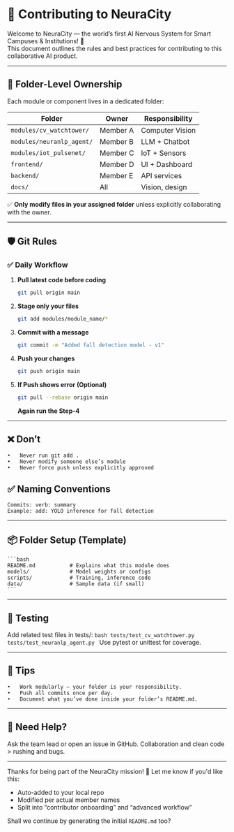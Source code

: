 # 🤝 Contributing to NeuraCity

Welcome to NeuraCity — the world’s first AI Nervous System for Smart Campuses & Institutions! 🚀  
This document outlines the rules and best practices for contributing to this collaborative AI product.

---

## 📁 Folder-Level Ownership

Each module or component lives in a dedicated folder:

| Folder | Owner | Responsibility |
|--------|--------|----------------|
| `modules/cv_watchtower/` | Member A | Computer Vision |
| `modules/neuranlp_agent/` | Member B | LLM + Chatbot |
| `modules/iot_pulsenet/` | Member C | IoT + Sensors |
| `frontend/` | Member D | UI + Dashboard |
| `backend/` | Member E | API services |
| `docs/` | All | Vision, design |

✅ **Only modify files in your assigned folder** unless explicitly collaborating with the owner.

---

## 🛡️ Git Rules

### ✅ Daily Workflow

1. **Pull latest code before coding**
   ```bash
   git pull origin main
   ```
2. **Stage only your files**
    ```bash
    git add modules/module_name/*
    ```
3. **Commit with a message**
    ```bash
    git commit -m "Added fall detection model - v1"
    ```
4. **Push your changes**
    ```bash
    git push origin main
    ```
5. **If Push shows error (Optional)**
    ```bash
    git pull --rebase origin main
    ```
    **Again run the Step-4**

---

## ❌ Don’t
	•	Never run git add .
	•	Never modify someone else’s module
	•	Never force push unless explicitly approved

## ✅ Naming Conventions
	Commits: verb: summary
 	Example: add: YOLO inference for fall detection

---

## 📦 Folder Setup (Template)

    ```bash
    README.md           # Explains what this module does
    models/             # Model weights or configs
    scripts/            # Training, inference code
    data/               # Sample data (if small)
    ```

---

## 🔬 Testing

Add related test files in tests/:
    ```bash
    tests/test_cv_watchtower.py
    tests/test_neuranlp_agent.py
    ```
Use pytest or unittest for coverage.

---

## 🧠 Tips
	•	Work modularly — your folder is your responsibility.
	•	Push all commits once per day.
	•	Document what you’ve done inside your folder’s README.md.

---

## 🙌 Need Help?

Ask the team lead or open an issue in GitHub. Collaboration and clean code > rushing and bugs.

---

Thanks for being part of the NeuraCity mission! 💙
Let me know if you'd like this:
- Auto-added to your local repo
- Modified per actual member names
- Split into “contributor onboarding” and “advanced workflow”

Shall we continue by generating the initial `README.md` too?
